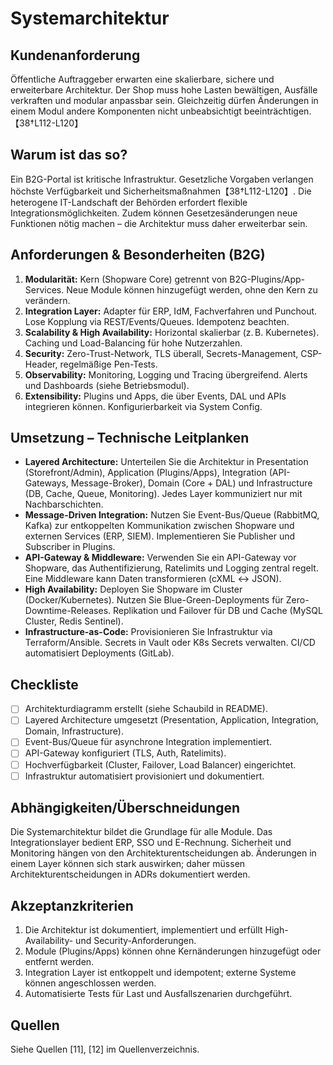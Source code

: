 # Systemarchitektur

## Kundenanforderung

Öffentliche Auftraggeber erwarten eine skalierbare, sichere und erweiterbare Architektur.  Der Shop muss hohe Lasten bewältigen, Ausfälle verkraften und modular anpassbar sein.  Gleichzeitig dürfen Änderungen in einem Modul andere Komponenten nicht unbeabsichtigt beeinträchtigen.【38†L112-L120】

## Warum ist das so?

Ein B2G-Portal ist kritische Infrastruktur.  Gesetzliche Vorgaben verlangen höchste Verfügbarkeit und Sicherheitsmaßnahmen【38†L112-L120】.  Die heterogene IT-Landschaft der Behörden erfordert flexible Integrationsmöglichkeiten.  Zudem können Gesetzesänderungen neue Funktionen nötig machen – die Architektur muss daher erweiterbar sein.

## Anforderungen & Besonderheiten (B2G)

1. **Modularität:** Kern (Shopware Core) getrennt von B2G-Plugins/App-Services.  Neue Module können hinzugefügt werden, ohne den Kern zu verändern.
2. **Integration Layer:** Adapter für ERP, IdM, Fachverfahren und Punchout.  Lose Kopplung via REST/Events/Queues.  Idempotenz beachten.
3. **Scalability & High Availability:** Horizontal skalierbar (z. B. Kubernetes).  Caching und Load-Balancing für hohe Nutzerzahlen.
4. **Security:** Zero-Trust-Network, TLS überall, Secrets-Management, CSP-Header, regelmäßige Pen-Tests.
5. **Observability:** Monitoring, Logging und Tracing übergreifend.  Alerts und Dashboards (siehe Betriebsmodul).
6. **Extensibility:** Plugins und Apps, die über Events, DAL und APIs integrieren können.  Konfigurierbarkeit via System Config.

## Umsetzung – Technische Leitplanken

- **Layered Architecture:** Unterteilen Sie die Architektur in Presentation (Storefront/Admin), Application (Plugins/Apps), Integration (API-Gateways, Message-Broker), Domain (Core + DAL) und Infrastructure (DB, Cache, Queue, Monitoring).  Jedes Layer kommuniziert nur mit Nachbarschichten.
- **Message-Driven Integration:** Nutzen Sie Event-Bus/Queue (RabbitMQ, Kafka) zur entkoppelten Kommunikation zwischen Shopware und externen Services (ERP, SIEM).  Implementieren Sie Publisher und Subscriber in Plugins.
- **API-Gateway & Middleware:** Verwenden Sie ein API-Gateway vor Shopware, das Authentifizierung, Ratelimits und Logging zentral regelt.  Eine Middleware kann Daten transformieren (cXML ↔ JSON).
- **High Availability:** Deployen Sie Shopware im Cluster (Docker/Kubernetes).  Nutzen Sie Blue-Green-Deployments für Zero-Downtime-Releases.  Replikation und Failover für DB und Cache (MySQL Cluster, Redis Sentinel).
- **Infrastructure-as-Code:** Provisionieren Sie Infrastruktur via Terraform/Ansible.  Secrets in Vault oder K8s Secrets verwalten.  CI/CD automatisiert Deployments (GitLab).

## Checkliste

- [ ] Architekturdiagramm erstellt (siehe Schaubild in README).  
- [ ] Layered Architecture umgesetzt (Presentation, Application, Integration, Domain, Infrastructure).
- [ ] Event-Bus/Queue für asynchrone Integration implementiert.
- [ ] API-Gateway konfiguriert (TLS, Auth, Ratelimits).
- [ ] Hochverfügbarkeit (Cluster, Failover, Load Balancer) eingerichtet.
- [ ] Infrastruktur automatisiert provisioniert und dokumentiert.

## Abhängigkeiten/Überschneidungen

Die Systemarchitektur bildet die Grundlage für alle Module.  Das Integrationslayer bedient ERP, SSO und E-Rechnung.  Sicherheit und Monitoring hängen von den Architekturentscheidungen ab.  Änderungen in einem Layer können sich stark auswirken; daher müssen Architekturentscheidungen in ADRs dokumentiert werden.

## Akzeptanzkriterien

1. Die Architektur ist dokumentiert, implementiert und erfüllt High-Availability- und Security-Anforderungen.
2. Module (Plugins/Apps) können ohne Kernänderungen hinzugefügt oder entfernt werden.
3. Integration Layer ist entkoppelt und idempotent; externe Systeme können angeschlossen werden.
4. Automatisierte Tests für Last und Ausfallszenarien durchgeführt.

## Quellen

Siehe Quellen [11], [12] im Quellenverzeichnis.
